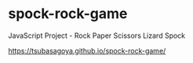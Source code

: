 # spock-rock-game
JavaScript Project - Rock Paper Scissors Lizard Spock

<a src="https://tsubasagoya.github.io/spock-rock-game/"> https://tsubasagoya.github.io/spock-rock-game/ </a>
